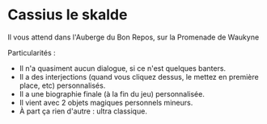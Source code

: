 # Cassius le skalde

Il vous attend dans l'Auberge du Bon Repos, sur la Promenade de Waukyne

Particularités :
- Il n'a quasiment aucun dialogue, si ce n'est quelques banters.
- Il a des interjections (quand vous cliquez dessus, le mettez en première place, etc) personnalisés.
- Il a une biographie finale (à la fin du jeu) personnalisée.
- Il vient avec 2 objets magiques personnels mineurs.
- À part ça rien d'autre : ultra classique.
